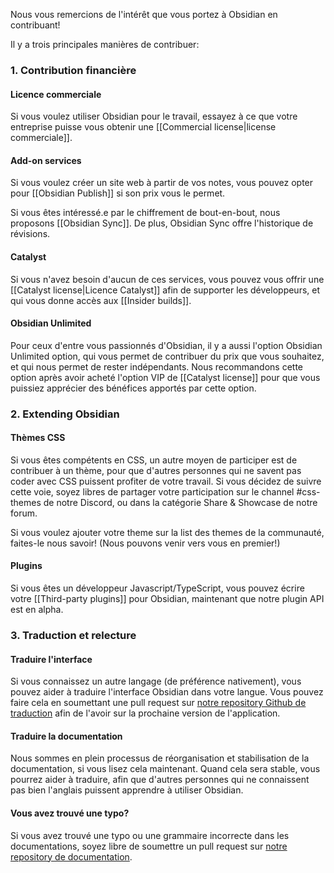 Nous vous remercions de l'intérêt que vous portez à Obsidian en contribuant!

Il y a trois principales manières de contribuer:

### 1. Contribution financière

#### Licence commerciale

Si vous voulez utiliser Obsidian pour le travail, essayez à ce que votre entreprise puisse vous obtenir une [[Commercial license|license commerciale]].

#### Add-on services

Si vous voulez créer un site web à partir de vos notes, vous pouvez opter pour [[Obsidian Publish]] si son prix vous le permet.

Si vous êtes intéressé.e par le chiffrement de bout-en-bout, nous proposons [[Obsidian Sync]]. De plus, Obsidian Sync offre l'historique de révisions.

#### Catalyst

Si vous n'avez besoin d'aucun de ces services, vous pouvez vous offrir  une [[Catalyst license|Licence Catalyst]] afin de supporter les développeurs, et qui vous donne accès aux [[Insider builds]].

#### Obsidian Unlimited

Pour ceux d'entre vous passionnés d'Obsidian, il y a aussi l'option Obsidian Unlimited option, qui vous permet de contribuer du prix que vous souhaitez, et qui nous permet de rester indépendants. Nous recommandons cette option après avoir acheté l'option VIP de [[Catalyst license]] pour que vous puissiez apprécier des bénéfices apportés par cette option.

### 2. Extending Obsidian

#### Thèmes CSS 

Si vous êtes compétents en CSS, un autre moyen de participer est de contribuer à un thème, pour que d'autres personnes qui ne savent pas coder avec CSS puissent profiter de votre travail. Si vous décidez de suivre cette voie, soyez libres de partager votre participation sur le channel #css-themes de notre Discord, ou dans la catégorie Share & Showcase de notre forum.

Si vous voulez ajouter votre theme sur la list des themes de la communauté, faites-le nous savoir! (Nous pouvons venir vers vous en premier!)

#### Plugins

Si vous êtes un développeur Javascript/TypeScript, vous pouvez écrire votre [[Third-party plugins]] pour Obsidian, maintenant que notre plugin API est en alpha.

### 3. Traduction et relecture

#### Traduire l'interface

Si vous connaissez un autre langage (de préférence nativement), vous pouvez aider à traduire l'interface Obsidian dans votre langue. Vous pouvez faire cela en soumettant une pull request sur [notre repository Github de traduction](https://github.com/obsidianmd/obsidian-translations) afin de l'avoir sur la prochaine version de l'application.

#### Traduire la documentation 

Nous sommes en plein processus de réorganisation et stabilisation de la documentation, si vous lisez cela maintenant. Quand cela sera stable, vous pourrez aider à traduire, afin que d'autres personnes qui ne connaissent pas bien l'anglais puissent apprendre à utiliser Obsidian.

#### Vous avez trouvé une typo?

Si vous avez trouvé une typo ou une grammaire incorrecte dans les documentations, soyez libre de soumettre un pull request sur [notre repository de documentation](https://github.com/obsidianmd/obsidian-docs).
